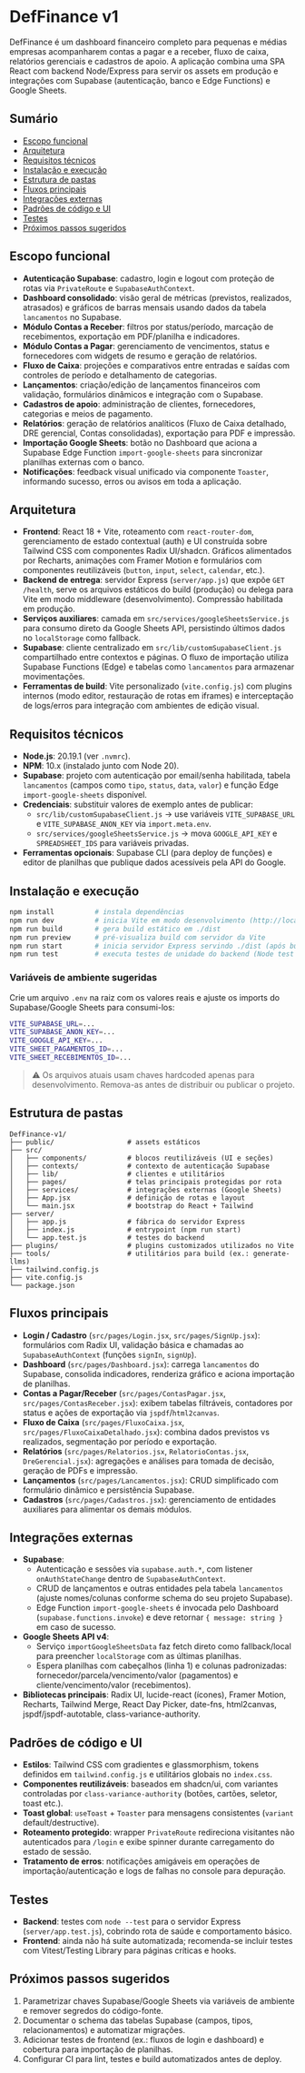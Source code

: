 # DefFinance v1

DefFinance é um dashboard financeiro completo para pequenas e médias empresas acompanharem contas a pagar e a receber, fluxo de caixa, relatórios gerenciais e cadastros de apoio. A aplicação combina uma SPA React com backend Node/Express para servir os assets em produção e integrações com Supabase (autenticação, banco e Edge Functions) e Google Sheets.

## Sumário
- [Escopo funcional](#escopo-funcional)
- [Arquitetura](#arquitetura)
- [Requisitos técnicos](#requisitos-técnicos)
- [Instalação e execução](#instalação-e-execução)
- [Estrutura de pastas](#estrutura-de-pastas)
- [Fluxos principais](#fluxos-principais)
- [Integrações externas](#integrações-externas)
- [Padrões de código e UI](#padrões-de-código-e-ui)
- [Testes](#testes)
- [Próximos passos sugeridos](#próximos-passos-sugeridos)

## Escopo funcional
- **Autenticação Supabase**: cadastro, login e logout com proteção de rotas via `PrivateRoute` e `SupabaseAuthContext`.
- **Dashboard consolidado**: visão geral de métricas (previstos, realizados, atrasados) e gráficos de barras mensais usando dados da tabela `lancamentos` no Supabase.
- **Módulo Contas a Receber**: filtros por status/período, marcação de recebimentos, exportação em PDF/planilha e indicadores.
- **Módulo Contas a Pagar**: gerenciamento de vencimentos, status e fornecedores com widgets de resumo e geração de relatórios.
- **Fluxo de Caixa**: projeções e comparativos entre entradas e saídas com controles de período e detalhamento de categorias.
- **Lançamentos**: criação/edição de lançamentos financeiros com validação, formulários dinâmicos e integração com o Supabase.
- **Cadastros de apoio**: administração de clientes, fornecedores, categorias e meios de pagamento.
- **Relatórios**: geração de relatórios analíticos (Fluxo de Caixa detalhado, DRE gerencial, Contas consolidadas), exportação para PDF e impressão.
- **Importação Google Sheets**: botão no Dashboard que aciona a Supabase Edge Function `import-google-sheets` para sincronizar planilhas externas com o banco.
- **Notificações**: feedback visual unificado via componente `Toaster`, informando sucesso, erros ou avisos em toda a aplicação.

## Arquitetura
- **Frontend**: React 18 + Vite, roteamento com `react-router-dom`, gerenciamento de estado contextual (auth) e UI construída sobre Tailwind CSS com componentes Radix UI/shadcn. Gráficos alimentados por Recharts, animações com Framer Motion e formulários com componentes reutilizáveis (`button`, `input`, `select`, `calendar`, etc.).
- **Backend de entrega**: servidor Express (`server/app.js`) que expõe `GET /health`, serve os arquivos estáticos do build (produção) ou delega para Vite em modo middleware (desenvolvimento). Compressão habilitada em produção.
- **Serviços auxiliares**: camada em `src/services/googleSheetsService.js` para consumo direto da Google Sheets API, persistindo últimos dados no `localStorage` como fallback.
- **Supabase**: cliente centralizado em `src/lib/customSupabaseClient.js` compartilhado entre contextos e páginas. O fluxo de importação utiliza Supabase Functions (Edge) e tabelas como `lancamentos` para armazenar movimentações.
- **Ferramentas de build**: Vite personalizado (`vite.config.js`) com plugins internos (modo editor, restauração de rotas em iframes) e interceptação de logs/erros para integração com ambientes de edição visual.

## Requisitos técnicos
- **Node.js**: 20.19.1 (ver `.nvmrc`).
- **NPM**: 10.x (instalado junto com Node 20).
- **Supabase**: projeto com autenticação por email/senha habilitada, tabela `lancamentos` (campos como `tipo`, `status`, `data`, `valor`) e função Edge `import-google-sheets` disponível.
- **Credenciais**: substituir valores de exemplo antes de publicar:
  - `src/lib/customSupabaseClient.js` → use variáveis `VITE_SUPABASE_URL` e `VITE_SUPABASE_ANON_KEY` via `import.meta.env`.
  - `src/services/googleSheetsService.js` → mova `GOOGLE_API_KEY` e `SPREADSHEET_IDS` para variáveis privadas.
- **Ferramentas opcionais**: Supabase CLI (para deploy de funções) e editor de planilhas que publique dados acessíveis pela API do Google.

## Instalação e execução
```bash
npm install          # instala dependências
npm run dev          # inicia Vite em modo desenvolvimento (http://localhost:3000)
npm run build        # gera build estático em ./dist
npm run preview      # pré-visualiza build com servidor da Vite
npm run start        # inicia servidor Express servindo ./dist (após build)
npm run test         # executa testes de unidade do backend (Node test runner)
```

### Variáveis de ambiente sugeridas
Crie um arquivo `.env` na raiz com os valores reais e ajuste os imports do Supabase/Google Sheets para consumi-los:
```bash
VITE_SUPABASE_URL=...
VITE_SUPABASE_ANON_KEY=...
VITE_GOOGLE_API_KEY=...
VITE_SHEET_PAGAMENTOS_ID=...
VITE_SHEET_RECEBIMENTOS_ID=...
```
> ⚠️ Os arquivos atuais usam chaves hardcoded apenas para desenvolvimento. Remova-as antes de distribuir ou publicar o projeto.

## Estrutura de pastas
```
DefFinance-v1/
├── public/                  # assets estáticos
├── src/
│   ├── components/          # blocos reutilizáveis (UI e seções)
│   ├── contexts/            # contexto de autenticação Supabase
│   ├── lib/                 # clientes e utilitários
│   ├── pages/               # telas principais protegidas por rota
│   ├── services/            # integrações externas (Google Sheets)
│   ├── App.jsx              # definição de rotas e layout
│   └── main.jsx             # bootstrap do React + Tailwind
├── server/
│   ├── app.js               # fábrica do servidor Express
│   ├── index.js             # entrypoint (npm run start)
│   └── app.test.js          # testes do backend
├── plugins/                 # plugins customizados utilizados no Vite
├── tools/                   # utilitários para build (ex.: generate-llms)
├── tailwind.config.js
├── vite.config.js
└── package.json
```

## Fluxos principais
- **Login / Cadastro** (`src/pages/Login.jsx`, `src/pages/SignUp.jsx`): formulários com Radix UI, validação básica e chamadas ao `SupabaseAuthContext` (funções `signIn`, `signUp`).
- **Dashboard** (`src/pages/Dashboard.jsx`): carrega `lancamentos` do Supabase, consolida indicadores, renderiza gráfico e aciona importação de planilhas.
- **Contas a Pagar/Receber** (`src/pages/ContasPagar.jsx`, `src/pages/ContasReceber.jsx`): exibem tabelas filtráveis, contadores por status e ações de exportação via `jspdf`/`html2canvas`.
- **Fluxo de Caixa** (`src/pages/FluxoCaixa.jsx`, `src/pages/FluxoCaixaDetalhado.jsx`): combina dados previstos vs realizados, segmentação por período e exportação.
- **Relatórios** (`src/pages/Relatorios.jsx`, `RelatorioContas.jsx`, `DreGerencial.jsx`): agregações e análises para tomada de decisão, geração de PDFs e impressão.
- **Lançamentos** (`src/pages/Lancamentos.jsx`): CRUD simplificado com formulário dinâmico e persistência Supabase.
- **Cadastros** (`src/pages/Cadastros.jsx`): gerenciamento de entidades auxiliares para alimentar os demais módulos.

## Integrações externas
- **Supabase**:
  - Autenticação e sessões via `supabase.auth.*`, com listener `onAuthStateChange` dentro de `SupabaseAuthContext`.
  - CRUD de lançamentos e outras entidades pela tabela `lancamentos` (ajuste nomes/colunas conforme schema do seu projeto Supabase).
  - Edge Function `import-google-sheets` é invocada pelo Dashboard (`supabase.functions.invoke`) e deve retornar `{ message: string }` em caso de sucesso.
- **Google Sheets API v4**:
  - Serviço `importGoogleSheetsData` faz fetch direto como fallback/local para preencher `localStorage` com as últimas planilhas.
  - Espera planilhas com cabeçalhos (linha 1) e colunas padronizadas: fornecedor/parcela/vencimento/valor (pagamentos) e cliente/vencimento/valor (recebimentos).
- **Bibliotecas principais**: Radix UI, lucide-react (ícones), Framer Motion, Recharts, Tailwind Merge, React Day Picker, date-fns, html2canvas, jspdf/jspdf-autotable, class-variance-authority.

## Padrões de código e UI
- **Estilos**: Tailwind CSS com gradientes e glassmorphism, tokens definidos em `tailwind.config.js` e utilitários globais no `index.css`.
- **Componentes reutilizáveis**: baseados em shadcn/ui, com variantes controladas por `class-variance-authority` (botões, cartões, seletor, toast etc.).
- **Toast global**: `useToast` + `Toaster` para mensagens consistentes (`variant` default/destructive).
- **Roteamento protegido**: wrapper `PrivateRoute` redireciona visitantes não autenticados para `/login` e exibe spinner durante carregamento do estado de sessão.
- **Tratamento de erros**: notificações amigáveis em operações de importação/autenticação e logs de falhas no console para depuração.

## Testes
- **Backend**: testes com `node --test` para o servidor Express (`server/app.test.js`), cobrindo rota de saúde e comportamento básico.
- **Frontend**: ainda não há suíte automatizada; recomenda-se incluir testes com Vitest/Testing Library para páginas críticas e hooks.

## Próximos passos sugeridos
1. Parametrizar chaves Supabase/Google Sheets via variáveis de ambiente e remover segredos do código-fonte.
2. Documentar o schema das tabelas Supabase (campos, tipos, relacionamentos) e automatizar migrações.
3. Adicionar testes de frontend (ex.: fluxos de login e dashboard) e cobertura para importação de planilhas.
4. Configurar CI para lint, testes e build automatizados antes de deploy.
